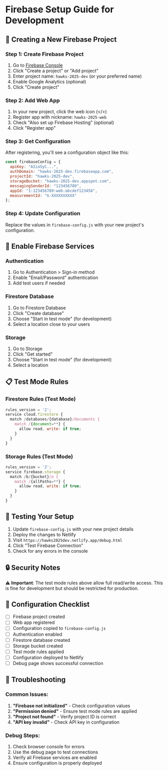 # Firebase Setup Guide for Development

## 🚀 Creating a New Firebase Project

### Step 1: Create Firebase Project
1. Go to [Firebase Console](https://console.firebase.google.com/)
2. Click "Create a project" or "Add project"
3. Enter project name: `hawks-2025-dev` (or your preferred name)
4. Enable Google Analytics (optional)
5. Click "Create project"

### Step 2: Add Web App
1. In your new project, click the web icon (</>) 
2. Register app with nickname: `hawks-2025-web`
3. Check "Also set up Firebase Hosting" (optional)
4. Click "Register app"

### Step 3: Get Configuration
After registering, you'll see a configuration object like this:

```javascript
const firebaseConfig = {
  apiKey: "AIzaSyC...",
  authDomain: "hawks-2025-dev.firebaseapp.com",
  projectId: "hawks-2025-dev",
  storageBucket: "hawks-2025-dev.appspot.com",
  messagingSenderId: "123456789",
  appId: "1:123456789:web:abcdef123456",
  measurementId: "G-XXXXXXXXXX"
};
```

### Step 4: Update Configuration
Replace the values in `firebase-config.js` with your new project's configuration.

## 🔧 Enable Firebase Services

### Authentication
1. Go to Authentication > Sign-in method
2. Enable "Email/Password" authentication
3. Add test users if needed

### Firestore Database
1. Go to Firestore Database
2. Click "Create database"
3. Choose "Start in test mode" (for development)
4. Select a location close to your users

### Storage
1. Go to Storage
2. Click "Get started"
3. Choose "Start in test mode" (for development)
4. Select a location

## 📋 Test Mode Rules

### Firestore Rules (Test Mode)
```javascript
rules_version = '2';
service cloud.firestore {
  match /databases/{database}/documents {
    match /{document=**} {
      allow read, write: if true;
    }
  }
}
```

### Storage Rules (Test Mode)
```javascript
rules_version = '2';
service firebase.storage {
  match /b/{bucket}/o {
    match /{allPaths=**} {
      allow read, write: if true;
    }
  }
}
```

## 🧪 Testing Your Setup

1. Update `firebase-config.js` with your new project details
2. Deploy the changes to Netlify
3. Visit `https://hawks2025dev.netlify.app/debug.html`
4. Click "Test Firebase Connection"
5. Check for any errors in the console

## 🔒 Security Notes

⚠️ **Important**: The test mode rules above allow full read/write access. This is fine for development but should be restricted for production.

## 📝 Configuration Checklist

- [ ] Firebase project created
- [ ] Web app registered
- [ ] Configuration copied to `firebase-config.js`
- [ ] Authentication enabled
- [ ] Firestore database created
- [ ] Storage bucket created
- [ ] Test mode rules applied
- [ ] Configuration deployed to Netlify
- [ ] Debug page shows successful connection

## 🚨 Troubleshooting

### Common Issues:
1. **"Firebase not initialized"** - Check configuration values
2. **"Permission denied"** - Ensure test mode rules are applied
3. **"Project not found"** - Verify project ID is correct
4. **"API key invalid"** - Check API key in configuration

### Debug Steps:
1. Check browser console for errors
2. Use the debug page to test connections
3. Verify all Firebase services are enabled
4. Ensure configuration is properly deployed 